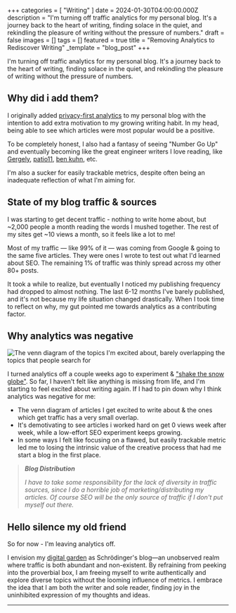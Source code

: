 +++
categories = [ "Writing" ]
date = 2024-01-30T04:00:00.000Z
description = "I'm turning off traffic analytics for my personal blog. It's a journey back to the heart of writing, finding solace in the quiet, and rekindling the pleasure of writing without the pressure of numbers."
draft = false
images = []
tags = []
featured = true
title = "Removing Analytics to Rediscover Writing"
_template = "blog_post"
+++

I'm turning off traffic analytics for my personal blog. It's a journey back to the heart of writing, finding solace in the quiet, and rekindling the pleasure of writing without the pressure of numbers.

## Why did i add them?

I originally added [privacy-first analytics](https://plausible.io) to my personal blog with the intention to add extra motivation to my growing writing habit. In my head, being able to see which articles were most popular would be a positive.

To be completely honest, I also had a fantasy of seeing "Number Go Up" and eventually becoming like the great engineer writers I love reading, like [Gergely](https://www.pragmaticengineer.com/), [patio11](https://www.kalzumeus.com/about/), [ben kuhn](https://www.benkuhn.net/abyss/), etc.

I'm also a sucker for easily trackable metrics, despite often being an inadequate reflection of what I'm aiming for.

## State of my blog traffic & sources

I was starting to get decent traffic - nothing to write home about, but ~2,000 people a month reading the words I mushed together. The rest of my sites get ~10 views a month, so it feels like a lot to me!

Most of my traffic — like 99% of it — was coming from Google & going to the same five articles. They were ones I wrote to test out what I'd learned about SEO. The remaining 1% of traffic was thinly spread across my other 80+ posts.

It took a while to realize, but eventually I noticed my publishing frequency had dropped to almost nothing. The last 6-12 months I've barely published, and it's not because my life situation changed drastically. When I took time to reflect on why, my gut pointed me towards analytics as a contributing factor.

## Why analytics was negative

![The venn diagram of the topics I'm excited about, barely overlapping the topics that people search for](/uploads/website-traffic-idea-overlap.png#center)

I turned analytics off a couple weeks ago to experiment & ["shake the snow globe"](https://blog.nateliason.com/p/you-have-no-idea-how-much-better). So far, I haven't felt like anything is missing from life, and I'm starting to feel excited about writing again. If I had to pin down why I think analytics was negative for me:

- The venn diagram of articles I get excited to write about & the ones which get traffic has a very small overlap.
- It's demotivating to see articles i worked hard on get 0 views week after week, while a low-effort SEO experiment keeps growing.
- In some ways I felt like focusing on a flawed, but easily trackable metric led me to losing the intrinsic value of the creative process that had me start a blog in the first place.

> _**Blog Distribution**_
> 
> _I have to take some responsibility for the lack of diversity in traffic sources, since I do a horrible job of marketing/distributing my articles. Of course SEO will be the only source of traffic if I don't put myself out there._

## Hello silence my old friend

So for now - I'm leaving analytics off.

I envision my [digital garden](https://joelhooks.com/digital-garden) as Schrödinger's blog—an unobserved realm where traffic is both abundant and non-existent. By refraining from peeking into the proverbial box, I am freeing myself to write authentically and explore diverse topics without the looming influence of metrics. I embrace the idea that I am both the writer and sole reader, finding joy in the uninhibited expression of my thoughts and ideas.

---

[^1]: Couldn't find a place to fit this in, but I loved the idea of each blog post being a [sample from a heavy-tailed distribution of potential outcomes (no one reads it, become a popular writer, helps you get a job, etc. are all possibilites)](https://www.benkuhn.net/outliers/)

[^2]: To be explicit, my experience is for a PERSONAL blog. If you are running a company blog/content website, knowing which types of articles are getting traction is super valuable!

